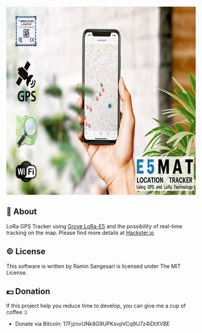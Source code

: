 <p align="center">
  <img width="750" height="500" src="https://github.com/idreamsi/E5MAT/blob/main/main.png?raw=true">
</p>

## 📖 About
LoRa GPS Tracker using [Grove LoRa-E5](https://www.seeedstudio.com/Grove-LoRa-E5-STM32WLE5JC-p-4867.html) and the possibility of real-time tracking on the map. Please find more details at [Hackster.io](https://www.hackster.io/idreams/e5mat-location-tracker-using-gps-and-lora-technology-05f7cf)


## © License
This software is written by Ramin Sangesari is licensed under The MIT License.


## 💵 Donation
If this project help you reduce time to develop, you can give me a cup of coffee :)

- Donate via Bitcoin: 17FjznvUNk8G9UPKsvpVCq9U7z4iDtXVBE
